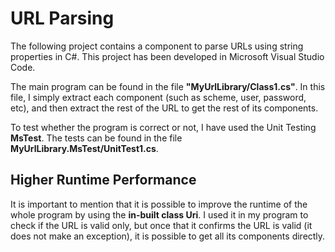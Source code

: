 <h1>URL Parsing</h1>

The following project contains a component to parse URLs using string properties in C#. This project has been developed in Microsoft Visual Studio Code.

The main program can be found in the file <strong>"MyUrlLibrary/Class1.cs"</strong>. In this file, I simply extract each component (such as scheme, user, password, etc), and then extract the rest of the URL to get the rest of its components.

To test whether the program is correct or not, I have used the Unit Testing <strong>MsTest</strong>. The tests can be found in the file <strong>MyUrlLibrary.MsTest/UnitTest1.cs</strong>.

<h2>Higher Runtime Performance</h2>

It is important to mention that it is possible to improve the runtime of the whole program by using the <strong>in-built class Uri</strong>. I used it in my program to check if the URL is valid only, but once that it confirms the URL is valid (it does not make an exception), it is possible to get all its components directly. 
